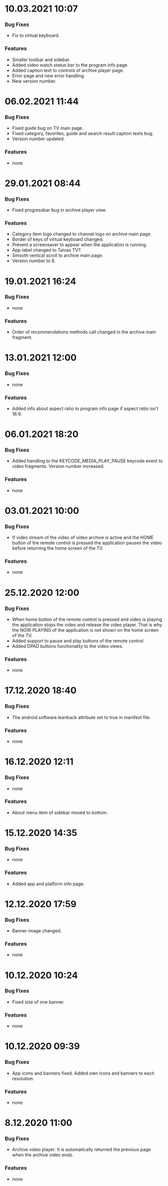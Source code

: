 # 10.03.2021 10:07

### Bug Fixes

* Fix to virtual keyboard.

### Features

* Smaller toolbar and sidebar.
* Added video watch status bar to the program info page.
* Added caption text to controls of archive player page.
* Error page and new error handling.
* New version number.


# 06.02.2021 11:44

### Bug Fixes

* Fixed guide bug on TV main page.
* Fixed category, favorites, guide and search result caption texts bug.
* Version number updated.

### Features

* none


# 29.01.2021 08:44

### Bug Fixes

* Fixed progressbar bug in archive player view.

### Features

* Category item logo changed to channel logo on archive main page.
* Border of keys of virtual keyboard changed.
* Prevent a screensaver to appear when the application is running.
* App label changed to Taivas TV7.
* Smooth vertical scroll to archive main page.
* Version number to 6.


# 19.01.2021 16:24

### Bug Fixes

* none

### Features

* Order of recommendations methods call changed in the archive main fragment.


# 13.01.2021 12:00

### Bug Fixes

* none

### Features

* Added info about aspect ratio to program info page if aspect ratio isn't 16:9.


# 06.01.2021 18:20

### Bug Fixes

* Added handling to the KEYCODE_MEDIA_PLAY_PAUSE keycode event to video fragments. Version number increased.

### Features

* none


# 03.01.2021 10:00

### Bug Fixes

* If video stream of the video of video archive is active and the HOME button of the remote control is pressed the application pauses the video before
  returning the home screen of the TV.

### Features

* none


# 25.12.2020 12:00

### Bug Fixes

* When home button of the remote control is pressed and video is playing the application stops the video and release the video player. That is why the NOW
  PLAYING of the application is not shown on the home screen of the TV.
* Added support to pause and play buttons of the remote control.
* Added DPAD buttons functionality to the video views.

### Features

* none


# 17.12.2020 18:40

### Bug Fixes

* The android.software.leanback attribute set to true in manifest file.

### Features

* none


# 16.12.2020 12:11

### Bug Fixes

* none

### Features

* About menu item of sidebar moved to bottom.


# 15.12.2020 14:35

### Bug Fixes

* none

### Features

* Added app and platform info page.


# 12.12.2020 17:59

### Bug Fixes

* Banner image changed.

### Features

* none


# 10.12.2020 10:24

### Bug Fixes

* Fixed size of one banner.

### Features

* none


# 10.12.2020 09:39

### Bug Fixes

* App icons and banners fixed. Added own icons and banners to each resolution.

### Features

* none


# 8.12.2020 11:00

### Bug Fixes

* Archive video player. It is automatically returned the previous page when the archive video ends.

### Features

* none
